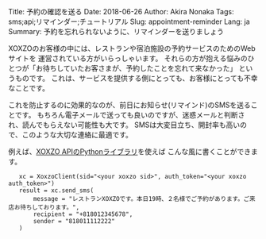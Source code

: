 Title: 予約の確認を送る
Date: 2018-06-26
Author: Akira Nonaka
Tags: sms;api;リマインダー;チュートリアル
Slug: appointment-reminder
Lang: ja
Summary: 予約を忘れられないように、リマインダーを送りましょう

XOXZOのお客様の中には、レストランや宿泊施設の予約サービスのためのWebサイトを
運営されている方がいらっしゃいます。
それらの方が抱える悩みのひとつが「お待ちしていたお客さまが、予約したことを忘れて来なかった」
というものです。
これは、サービスを提供する側にとっても、お客様にとっても不幸なことです。

これを防止するのに効果的なのが、前日にお知らせ(リマインド)のSMSを送ることです。
もちろん電子メールで送っても良いのですが、迷惑メールと判断され、読んでもらえない可能性も大です。
SMSは大変目立ち、開封率も高いので、このような大切な連絡に最適です。

例えば、[XOXZO APIのPythonライブラリ](https://github.com/xoxzo/xoxzo.cloudpy)を使えば
こんな風に書くことができます。

```
   xc = XoxzoClient(sid="<your xoxzo sid>", auth_token="<your xoxzo auth_token>")
   result = xc.send_sms(
       message = "レストランXOXZOです。本日19時、２名様でご予約があります。ご来店お待ちしております。",
       recipient = "+818012345678",
       sender = "818011112222"
   )
```


